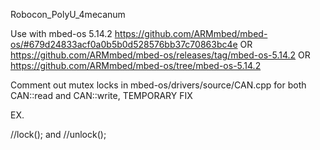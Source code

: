 Robocon_PolyU_4mecanum



Use with mbed-os 5.14.2
https://github.com/ARMmbed/mbed-os/#679d24833acf0a0b5b0d528576bb37c70863bc4e
OR
https://github.com/ARMmbed/mbed-os/releases/tag/mbed-os-5.14.2
OR
https://github.com/ARMmbed/mbed-os/tree/mbed-os-5.14.2


Comment out mutex locks in mbed-os/drivers/source/CAN.cpp for both CAN::read and CAN::write, TEMPORARY FIX

EX. 

//lock();
and
//unlock();
